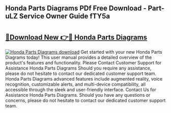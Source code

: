 ## Honda Parts Diagrams PDf Free Download - Part-uLZ Service Owner Guide fTY5a

# <h2><a href="http://dfoozml.blite.top/?on=Honda+Parts+Diagrams">🔗Download New 👉🔴 Honda Parts Diagrams</a></h2>

[![Honda Parts Diagrams download](https://i.imgur.com/lujVjoI.png)](http://dfoozml.blite.top/?on=Honda+Parts+Diagrams)
Get started with your new Honda Parts Diagrams today! This user manual provides a detailed overview of the product's features and functionality. Please Contact Customer Support for Assistance Honda Parts Diagrams Should you require any assistance, please do not hesitate to contact our dedicated customer support team. Honda Parts Diagrams advanced features include augmented reality, voice recognition, customizable alerts, and multi-device compatibility, all accessible through the sleek and user-friendly interface. Contact Us for Assistance Honda Parts Diagrams. Should you have any questions or concerns, please do not hesitate to contact our dedicated customer support team.
